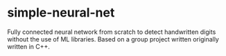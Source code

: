 # simple-neural-net
Fully connected neural network from scratch to detect handwritten digits without the use of ML libraries. Based on a group project written originally written in C++.
